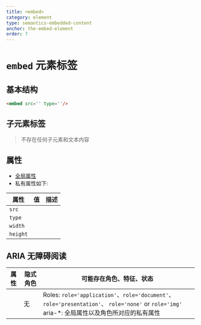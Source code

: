 ```yaml
---
title: <embed>
category: element
type: semantics-embedded-content
anchor: the-embed-element
order: 7
---
```


# `embed` 元素标签

## 基本结构

```html
<embed src='' type=''/>
```

## 子元素标签

>不存在任何子元素和文本内容

## 属性

* [全局属性](/front-end/HTML/attribute#anchor-全局属性)
* 私有属性如下:

| 属性 | 值 | 描述 |
| ---- | ---- | ---- |
| `src` | | |
| `type` | | |
| `width` | | |
| `height` | | |

## ARIA 无障碍阅读

| 属性 | 隐式角色 | 可能存在角色、特征、状态 |
| ---- | ---- | ---- |
| | 无 | Roles: `role='application'`、`role='document'`、`role='presentation'`、 `role='none'` or `role='img'` <br> aria-*: 全局属性以及角色所对应的私有属性 |

